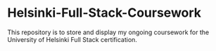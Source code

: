 # Helsinki-Full-Stack-Coursework
This repository is to store and display my ongoing coursework for the University of Helsinki Full Stack certification.
